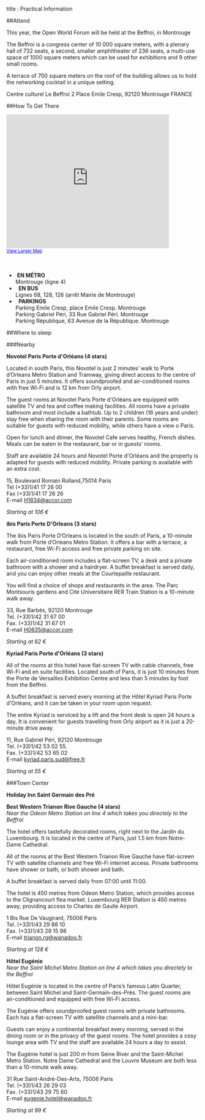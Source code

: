 title : Practical Information

##Attend

This year, the Open World Forum will be held at the Beffroi, in Montrouge

The Beffroi is a congress center of 10 000 square meters, with a plenary hall of 732 seats, a second, smaller amphitheater of 236 seats, a multi-use space of 1000 square meters which can be used for exhibitions and 9 other small rooms.

A terrace of 700 square meters on the roof of the building allows us to hold the networking cocktail in a unique setting.

Centre culturel Le Beffroi
2 Place Emile Cresp,
92120 Montrouge
FRANCE

##How To Get There

<iframe title="Google Maps" width="425" height="350" frameborder="0" scrolling="no" marginheight="0" marginwidth="0" src="https://maps.google.com/maps?f=q&amp;source=s_q&amp;hl=en&amp;geocode=&amp;q=Centre+culturel+le+Beffroi,+Place+Emile+Cresp,+Montrouge,+France&amp;aq=0&amp;oq=centre+culturel+le+&amp;sll=48.858859,2.34706&amp;sspn=0.138914,0.220757&amp;ie=UTF8&amp;hq=Centre+culturel+le+Beffroi,&amp;hnear=Place+Emile+Cresp,+92120+Montrouge,+Hauts-de-Seine,+%C3%8Ele-de-France,+France&amp;ll=48.81915,2.319569&amp;spn=0.008689,0.013797&amp;t=m&amp;z=14&amp;iwloc=A&amp;cid=16738854224866923059&amp;output=embed"></iframe><br /><small><a href="https://maps.google.com/maps?f=q&amp;source=embed&amp;hl=en&amp;geocode=&amp;q=Centre+culturel+le+Beffroi,+Place+Emile+Cresp,+Montrouge,+France&amp;aq=0&amp;oq=centre+culturel+le+&amp;sll=48.858859,2.34706&amp;sspn=0.138914,0.220757&amp;ie=UTF8&amp;hq=Centre+culturel+le+Beffroi,&amp;hnear=Place+Emile+Cresp,+92120+Montrouge,+Hauts-de-Seine,+%C3%8Ele-de-France,+France&amp;ll=48.81915,2.319569&amp;spn=0.008689,0.013797&amp;t=m&amp;z=14&amp;iwloc=A&amp;cid=16738854224866923059" style="color:#0000FF;text-align:left">View Larger Map</a></small></a></small><br><br><br><a name="eztoc1297405_0_0_1" id="eztoc1297405_0_0_1"></a>


<ul>
<li>
&nbsp;<b>EN MÉTRO</b> <br>Montrouge (ligne 4) </li>

<li>
&nbsp; <b>EN BUS</b> <br>Lignes 68, 128, 126 (arrêt Mairie de Montrouge)</li>

<li>
&nbsp; <b>PARKINGS</b>
<br>Parking Emile Cresp, place Emile Cresp. Montrouge
<br>Parking Gabriel Péri, 33 Rue Gabriel Péri. Montrouge
<br>Parking République, 63 Avenue de la République. Montrouge</li>

</ul>

##Where to sleep

###Nearby

**Novotel Paris Porte d'Orléans (4 stars)**

Located in south Paris, this Novotel is just 2 minutes’ walk to Porte d’Orleans Metro Station and Tramway, giving 
direct access to the centre of Paris in just 5 minutes. It offers soundproofed and air-conditioned rooms with free 
Wi-Fi and is 12 km from Orly airport.

The guest rooms at Novotel Paris Porte d'Orléans are equipped with satellite TV and tea and coffee making facilities. 
All rooms have a private bathroom and most include a bathtub. Up to 2 children (16 years and under) stay free when 
sharing the room with their parents. Some rooms are suitable for guests with reduced mobility, while others have a 
view o Paris.

Open for lunch and dinner, the Novotel Cafe serves healthy, French dishes. Meals can be eaten in the restaurant, bar 
or in guests’ rooms.

Staff are available 24 hours and Novotel Porte d'Orléans and the property is adapted for guests with reduced 
mobility. Private parking is available with an extra cost.

15, Boulevard Romain Rolland,75014 Paris
<br>Tel (+33)1/41 17 26 00
<br>Fax (+33)1/41 17 26 26
<br>E-mail H1834@accor.com

*Starting at 106 €*

**ibis Paris Porte D'Orleans (3 stars)**

The ibis Paris Porte D’Orleans is located in the south of Paris, a 10-minute walk from Porte d’Orleans Metro 
Station. It offers a bar with a terrace, a restaurant, free Wi-Fi access and free private parking on site.

Each air-conditioned room includes a flat-screen TV, a desk and a private bathroom with a shower and a hairdryer. A 
buffet breakfast is served daily, and you can enjoy other meals at the Courtepaille restaurant.

You will find a choice of shops and restaurants in the area. The Parc Montsouris gardens and Cité Universitaire 
RER Train Station is a 10-minute walk away.

33, Rue Barbès, 92120 Montrouge
<br>Tel. (+33)1/42 31 67 00
<br>Fax. (+33)1/42 31 67 01
<br>E-mail H0635@accor.com

*Starting at 62 €*

**Kyriad Paris Porte d'Orléans (3 stars)**

All of the rooms at this hotel have flat-screen TV with cable channels, free Wi-Fi and en suite facilities. Located 
south of Paris, it is just 10 minutes from the Porte de Versailles Exhibition Centre and less than 5 minutes 
by foot from the Beffroi.

A buffet breakfast is served every morning at the Hôtel Kyriad Paris Porte d'Orléans, and it can be taken in your 
room upon request.

The entire Kyriad is serviced by a lift and the front desk is open 24 hours a day. It is convenient for guests 
travelling from Orly airport as it is just a 20-minute drive away.

11, Rue Gabriel Péri, 92120 Montrouge
<br>Tel. (+33)1/42 53 02 55. 
<br>Fax. (+33)1/42 53 65 02
<br>E-mail kyriad.paris.sud@free.fr

*Starting at 55 €*

###Town Center

**Holiday Inn Saint Germain des Pré**

**Best Western Trianon Rive Gauche (4 stars)**
<br>*Near the Odeon Metro Station on line 4 which takes you directely to the Beffroi*

The hotel offers tastefully decorated rooms, right next to the Jardin du Luxembourg. It is located in the centre 
of Paris, just 1.5 km from Notre-Dame Cathedral.

All of the rooms at the Best Western Trianon Rive Gauche have flat-screen TV with satellite channels and free Wi-Fi 
internet access. Private bathrooms have shower or bath, or both shower and bath.

A buffet breakfast is served daily from 07:00 until 11:00.

The hotel is 450 metres from Odeon Metro Station, which provides access to the Clignancourt flea market. Luxembourg 
RER Station is 450 metres away, providing access to Charles de Gaulle Airport.

1 Bis Rue De Vaugirard, 75006 Paris
<br>Tel. (+33)1/43 29 88 10 
<br>Fax. (+33)1/43 29 15 98 
<br>E-mail trianon.rg@wanadoo.fr 

*Starting at 128 €*

**Hôtel Eugénie**
<br>*Near the Saint Michel Metro Station on line 4 which takes you directely to the Beffroi*

Hôtel Eugénie is located in the centre of Paris’s famous Latin Quarter, between Saint Michel and Saint-Germain-des-Près. The guest rooms are air-conditioned and equipped with free Wi-Fi access.

The Eugénie offers soundproofed guest rooms with private bathrooms. Each has a flat-screen TV with satellite channels 
and a mini-bar.

Guests can enjoy a continental breakfast every morning, served in the dining room or in the privacy of the guest 
rooms. The hotel provides a cosy lounge area with TV and the staff are available 24 hours a day to assist.

The Eugénie hotel is just 200 m from Seine River and the Saint-Michel Metro Station. Notre Dame Cathedral and the 
Louvre Museum are both less than a 10-minute walk away.

31 Rue Saint-André-Des-Arts, 75006 Paris
<br>Tel. (+33)1/43 26 29 03
<br>Fax. (+33)1/43 29 75 60
<br>E-mail eugenie.hotel@wanadoo.fr

*Starting at 99 €*
